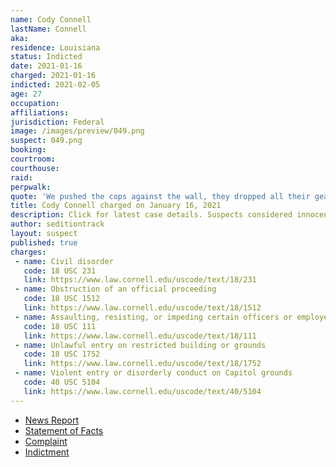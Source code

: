 ```yaml
---
name: Cody Connell
lastName: Connell
aka:
residence: Louisiana
status: Indicted
date: 2021-01-16
charged: 2021-01-16
indicted: 2021-02-05
age: 27
occupation:
affiliations:
jurisdiction: Federal
image: /images/preview/049.png
suspect: 049.png
booking:
courtroom:
courthouse:
raid:
perpwalk:
quote: 'We pushed the cops against the wall, they dropped all their gear and left'
title: Cody Connell charged on January 16, 2021
description: Click for latest case details. Suspects considered innocent until proven guilty.
author: seditiontrack
layout: suspect
published: true
charges:
 - name: Civil disorder
   code: 18 USC 231
   link: https://www.law.cornell.edu/uscode/text/18/231
 - name: Obstruction of an official proceeding
   code: 18 USC 1512
   link: https://www.law.cornell.edu/uscode/text/18/1512
 - name: Assaulting, resisting, or impeding certain officers or employees
   code: 18 USC 111
   link: https://www.law.cornell.edu/uscode/text/18/111
 - name: Unlawful entry on restricted building or grounds
   code: 18 USC 1752
   link: https://www.law.cornell.edu/uscode/text/18/1752
 - name: Violent entry or disorderly conduct on Capitol grounds
   code: 40 USC 5104
   link: https://www.law.cornell.edu/uscode/text/40/5104
---
```

- [News Report](https://www.knoe.com/2021/01/17/la-man-and-cousin-arrested-following-capitol-riot/)
- [Statement of Facts](https://www.justice.gov/opa/page/file/1355876/download)
- [Complaint](https://www.justice.gov/opa/page/file/1355881/download)
- [Indictment](https://www.justice.gov/usao-dc/case-multi-defendant/file/1366036/download)
